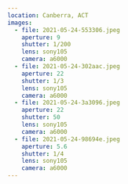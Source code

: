 ```yaml
---
location: Canberra, ACT
images:
  - file: 2021-05-24-553306.jpeg
    aperture: 9
    shutter: 1/200
    lens: sony105
    camera: a6000
  - file: 2021-05-24-302aac.jpeg
    aperture: 22
    shutter: 1/3
    lens: sony105
    camera: a6000
  - file: 2021-05-24-3a3096.jpeg
    aperture: 22
    shutter: 50
    lens: sony105
    camera: a6000
  - file: 2021-05-24-98694e.jpeg
    aperture: 5.6
    shutter: 1/4
    lens: sony105
    camera: a6000
---
```

